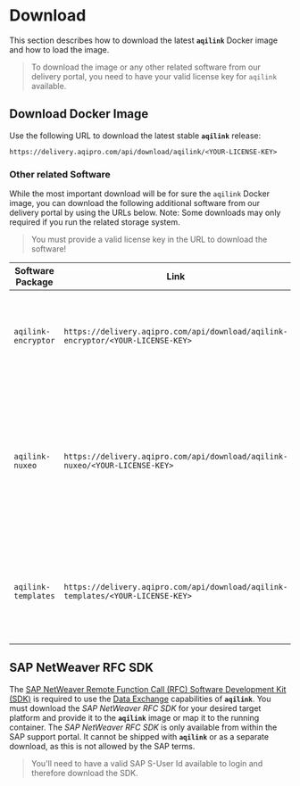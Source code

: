 # Download
This section describes how to download the latest **`aqilink`** Docker image and how to load the image.

> To download the image or any other related software from our delivery portal, you need to have your valid license key for `aqilink` available. 

## Download Docker Image
Use the following URL to download the latest stable **`aqilink`** release:

```
https://delivery.aqipro.com/api/download/aqilink/<YOUR-LICENSE-KEY>
```

### Other related Software

While the most important download will be for sure the `aqilink` Docker image, you can download the following additional software from our delivery portal by using the URLs below. Note: Some downloads may only required if you run the related storage system.

> You must provide a valid license key in the URL to download the software!

| Software Package | Link | Description | 
| ----------- | ----------- |----------- |
| `aqilink-encryptor` | `https://delivery.aqipro.com/api/download/aqilink-encryptor/<YOUR-LICENSE-KEY>`| The encryptor tool to store passwords securly. Refer to [Password Encryption](/reference/password-encryption.md). | 
| `aqilink-nuxeo` | `https://delivery.aqipro.com/api/download/aqilink-nuxeo/<YOUR-LICENSE-KEY>` | This package contains the required `aqilink` Data Model and also UI addons to be deployed on the Nuxeo server. | 
| `aqilink-templates` | `https://delivery.aqipro.com/api/download/aqilink-templates/<YOUR-LICENSE-KEY>` | Download a package with predefined templates used for [Tasks](/configuration/aqishare/tasks.md) to replicate metadata. |


## SAP NetWeaver RFC SDK
The [SAP NetWeaver Remote Function Call (RFC) Software Development Kit (SDK)](https://support.sap.com/en/product/connectors/nwrfcsdk.html) is required to use the [Data Exchange](/configuration/aqishare) capabilities of **`aqilink`**. You must download the *SAP NetWeaver RFC SDK* for your desired target platform and provide it to the **`aqilink`** image or map it to the running container. The *SAP NetWeaver RFC SDK* is only available from within the SAP support portal. It cannot be shipped with **`aqilink`** or as a separate download, as this is not allowed by the SAP terms.

> You'll need to have a valid SAP S-User Id available to login and therefore download the SDK.
